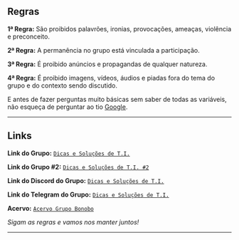 ## Regras

__1ª Regra:__ São proibidos palavrões, ironias, provocações, ameaças, violência e preconceito.

__2ª Regra:__ A permanência no grupo está vinculada a participação.

__3ª Regra:__ É proibido anúncios e propagandas de qualquer natureza.

__4ª Regra:__ É proibido imagens, vídeos, áudios e piadas fora do tema do grupo e do contexto sendo discutido.

E antes de fazer perguntas muito básicas sem saber de todas as variáveis, não esqueça de perguntar ao tio [Google](https://www.google.com.br).

---
## Links

__Link do Grupo:__ [`Dicas e Soluções de T.I.`](https://chat.whatsapp.com/ByrfJE38HyYHBCTnYu5s70)

__Link do Grupo #2:__ [`Dicas e Soluções de T.I. #2`](https://chat.whatsapp.com/BkKfDf0eHvP9Fek34xqP4W)

__Link do Discord do Grupo:__ [`Dicas e Soluções de T.I.`](https://discord.gg/JK74w2k)

__Link do Telegram do Grupo:__ [`Dicas e Soluções de T.I.`](linkaqui)

__Acervo:__ [`Acervo Grupo Bonobo`](http://down.grupobonobo.com.br/)

*Sigam as regras e vamos nos manter juntos!*

---
